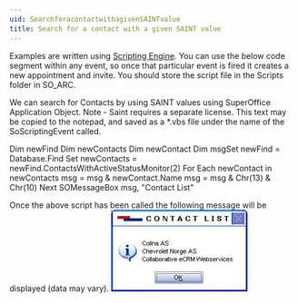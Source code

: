 ```yaml
---
uid: SearchforacontactwithagivenSAINTvalue
title: Search for a contact with a given SAINT value
---
```


Examples are written using [Scripting Engine](@refScriptingEngine). You can use the below code segment within any event, so once that particular event is fired it creates a new appointment and invite. You should store the script file in the Scripts folder in SO\_ARC.

We can search for Contacts by using SAINT values using SuperOffice Application Object. Note - Saint requires a separate license.
This text may be copied to the notepad, and saved as a \*.vbs file under the name of the SoScriptingEvent called.

Dim newFind
Dim newContacts
Dim newContact
Dim msgSet newFind = Database.Find
Set newContacts = newFind.ContactsWithActiveStatusMonitor(2)
For Each newContact in newContacts
msg = msg & newContact.Name
msg = msg & Chr(13) & Chr(10)
Next
SOMessageBox msg, "Contact List"

Once the above script has been called the following message will be displayed (data may vary).
![](../images/SaintContactList.JPG)
